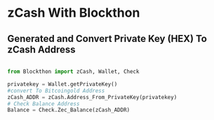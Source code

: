 # zCash With Blockthon

## Generated and Convert Private Key (HEX) To zCash Address
```python

from Blockthon import zCash, Wallet, Check

privatekey = Wallet.getPrivateKey()
#convert To Bitcoingold Address
zCash_ADDR = zCash.Address_From_PrivateKey(privatekey)
# Check Balance Address
Balance = Check.Zec_Balance(zCash_ADDR)
```
